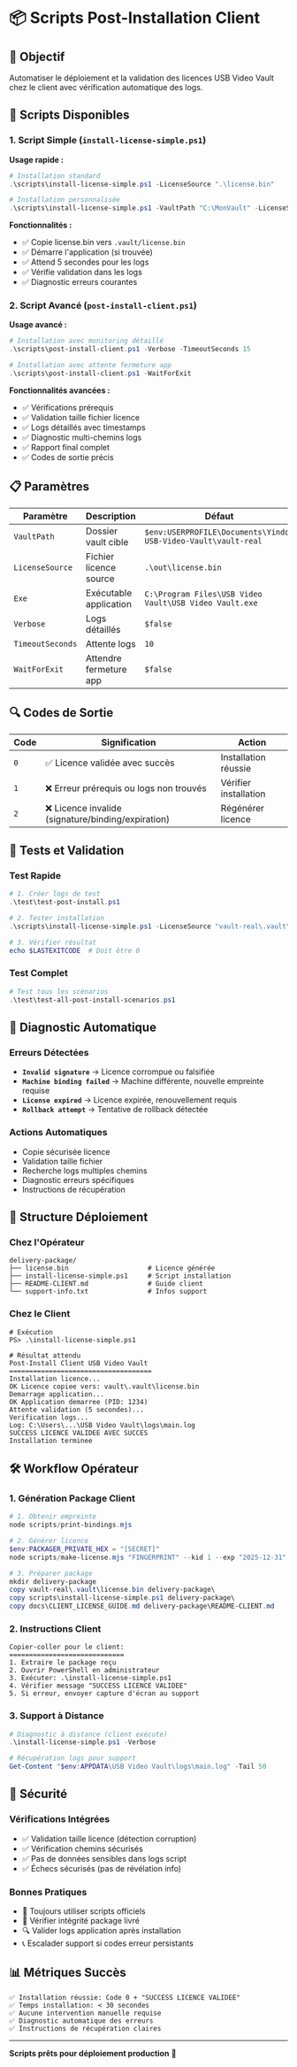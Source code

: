 # 📦 Scripts Post-Installation Client

## 🎯 Objectif

Automatiser le déploiement et la validation des licences USB Video Vault chez le client avec vérification automatique des logs.

## 🚀 Scripts Disponibles

### 1. **Script Simple** (`install-license-simple.ps1`)

**Usage rapide :**
```powershell
# Installation standard
.\scripts\install-license-simple.ps1 -LicenseSource ".\license.bin"

# Installation personnalisée
.\scripts\install-license-simple.ps1 -VaultPath "C:\MonVault" -LicenseSource ".\license.bin" -Exe "C:\MonApp\app.exe"
```

**Fonctionnalités :**
- ✅ Copie license.bin vers `.vault/license.bin`
- ✅ Démarre l'application (si trouvée)
- ✅ Attend 5 secondes pour les logs
- ✅ Vérifie validation dans les logs
- ✅ Diagnostic erreurs courantes

### 2. **Script Avancé** (`post-install-client.ps1`)

**Usage avancé :**
```powershell
# Installation avec monitoring détaillé
.\scripts\post-install-client.ps1 -Verbose -TimeoutSeconds 15

# Installation avec attente fermeture app
.\scripts\post-install-client.ps1 -WaitForExit
```

**Fonctionnalités avancées :**
- ✅ Vérifications prérequis
- ✅ Validation taille fichier licence
- ✅ Logs détaillés avec timestamps
- ✅ Diagnostic multi-chemins logs
- ✅ Rapport final complet
- ✅ Codes de sortie précis

## 📋 Paramètres

| Paramètre | Description | Défaut |
|-----------|-------------|---------|
| `VaultPath` | Dossier vault cible | `$env:USERPROFILE\Documents\Yindo-USB-Video-Vault\vault-real` |
| `LicenseSource` | Fichier licence source | `.\out\license.bin` |
| `Exe` | Exécutable application | `C:\Program Files\USB Video Vault\USB Video Vault.exe` |
| `Verbose` | Logs détaillés | `$false` |
| `TimeoutSeconds` | Attente logs | `10` |
| `WaitForExit` | Attendre fermeture app | `$false` |

## 🔍 Codes de Sortie

| Code | Signification | Action |
|------|---------------|---------|
| `0` | ✅ Licence validée avec succès | Installation réussie |
| `1` | ❌ Erreur prérequis ou logs non trouvés | Vérifier installation |
| `2` | ❌ Licence invalide (signature/binding/expiration) | Régénérer licence |

## 🧪 Tests et Validation

### Test Rapide
```powershell
# 1. Créer logs de test
.\test\test-post-install.ps1

# 2. Tester installation
.\scripts\install-license-simple.ps1 -LicenseSource "vault-real\.vault\license.bin" -VaultPath "test-install"

# 3. Vérifier résultat
echo $LASTEXITCODE  # Doit être 0
```

### Test Complet
```powershell
# Test tous les scénarios
.\test\test-all-post-install-scenarios.ps1
```

## 🔧 Diagnostic Automatique

### Erreurs Détectées
- **`Invalid signature`** → Licence corrompue ou falsifiée
- **`Machine binding failed`** → Machine différente, nouvelle empreinte requise
- **`License expired`** → Licence expirée, renouvellement requis
- **`Rollback attempt`** → Tentative de rollback détectée

### Actions Automatiques
- Copie sécurisée licence
- Validation taille fichier
- Recherche logs multiples chemins
- Diagnostic erreurs spécifiques
- Instructions de récupération

## 📁 Structure Déploiement

### Chez l'Opérateur
```
delivery-package/
├── license.bin                    # Licence générée
├── install-license-simple.ps1     # Script installation
├── README-CLIENT.md               # Guide client
└── support-info.txt               # Infos support
```

### Chez le Client
```
# Exécution
PS> .\install-license-simple.ps1

# Résultat attendu
Post-Install Client USB Video Vault
====================================
Installation licence...
OK Licence copiee vers: vault\.vault\license.bin
Demarrage application...
OK Application demarree (PID: 1234)
Attente validation (5 secondes)...
Verification logs...
Log: C:\Users\...\USB Video Vault\logs\main.log
SUCCESS LICENCE VALIDEE AVEC SUCCES
Installation terminee
```

## 🛠️ Workflow Opérateur

### 1. Génération Package Client
```powershell
# 1. Obtenir empreinte
node scripts/print-bindings.mjs

# 2. Générer licence
$env:PACKAGER_PRIVATE_HEX = "[SECRET]"
node scripts/make-license.mjs "FINGERPRINT" --kid 1 --exp "2025-12-31"

# 3. Préparer package
mkdir delivery-package
copy vault-real\.vault\license.bin delivery-package\
copy scripts\install-license-simple.ps1 delivery-package\
copy docs\CLIENT_LICENSE_GUIDE.md delivery-package\README-CLIENT.md
```

### 2. Instructions Client
```
Copier-coller pour le client:
=============================
1. Extraire le package reçu
2. Ouvrir PowerShell en administrateur
3. Exécuter: .\install-license-simple.ps1
4. Vérifier message "SUCCESS LICENCE VALIDEE"
5. Si erreur, envoyer capture d'écran au support
```

### 3. Support à Distance
```powershell
# Diagnostic à distance (client exécute)
.\install-license-simple.ps1 -Verbose

# Récupération logs pour support
Get-Content "$env:APPDATA\USB Video Vault\logs\main.log" -Tail 50
```

## 🔐 Sécurité

### Vérifications Intégrées
- ✅ Validation taille licence (détection corruption)
- ✅ Vérification chemins sécurisés
- ✅ Pas de données sensibles dans logs script
- ✅ Échecs sécurisés (pas de révélation info)

### Bonnes Pratiques
- 🔄 Toujours utiliser scripts officiels
- 📁 Vérifier intégrité package livré
- 🔍 Valider logs application après installation
- 📞 Escalader support si codes erreur persistants

## 📊 Métriques Succès

```
✅ Installation réussie: Code 0 + "SUCCESS LICENCE VALIDEE"
✅ Temps installation: < 30 secondes
✅ Aucune intervention manuelle requise
✅ Diagnostic automatique des erreurs
✅ Instructions de récupération claires
```

---
**Scripts prêts pour déploiement production** 🎯